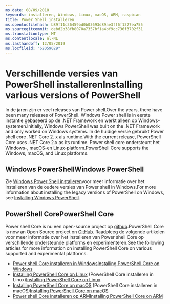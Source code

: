 ```yaml
---
ms.date: 08/09/2018
keywords: installeren, Windows, Linux, macOS, ARM, raspbian
title: Power Shell installeren
ms.openlocfilehash: b89f11c36459bd0b03693d89ae3ff6f1327ea755
ms.sourcegitcommit: debd2b38fb8070a7357bf1a4bf9cc736f3702f31
ms.translationtype: MT
ms.contentlocale: nl-NL
ms.lasthandoff: 12/05/2019
ms.locfileid: "62059029"
---
```

# <a name="installing-various-versions-of-powershell"></a><span data-ttu-id="b43c0-103">Verschillende versies van PowerShell installeren</span><span class="sxs-lookup"><span data-stu-id="b43c0-103">Installing various versions of PowerShell</span></span>

<span data-ttu-id="b43c0-104">In de jaren zijn er veel releases van Power shell.</span><span class="sxs-lookup"><span data-stu-id="b43c0-104">Over the years, there have been many releases of PowerShell.</span></span> <span data-ttu-id="b43c0-105">Windows Power shell is in eerste instantie gebaseerd op de .NET Framework en werkt alleen op Windows-systemen.</span><span class="sxs-lookup"><span data-stu-id="b43c0-105">Initially, Windows PowerShell was built on the .NET Framework and only worked on Windows systems.</span></span> <span data-ttu-id="b43c0-106">In de huidige versie gebruikt Power shell core .NET Core 2. x als runtime.</span><span class="sxs-lookup"><span data-stu-id="b43c0-106">With the current release, PowerShell Core uses .NET Core 2.x as its runtime.</span></span> <span data-ttu-id="b43c0-107">Power shell core ondersteunt het Windows-, macOS-en Linux-platform.</span><span class="sxs-lookup"><span data-stu-id="b43c0-107">PowerShell Core supports the Windows, macOS, and Linux platforms.</span></span>

## <a name="windows-powershell"></a><span data-ttu-id="b43c0-108">Windows PowerShell</span><span class="sxs-lookup"><span data-stu-id="b43c0-108">Windows PowerShell</span></span>

<span data-ttu-id="b43c0-109">Zie [Windows Power Shell installeren](installing-windows-powershell.md)voor meer informatie over het installeren van de oudere versies van Power shell in Windows.</span><span class="sxs-lookup"><span data-stu-id="b43c0-109">For more information about installing the legacy versions of PowerShell on Windows, see [Installing Windows PowerShell](installing-windows-powershell.md).</span></span>

## <a name="powershell-core"></a><span data-ttu-id="b43c0-110">PowerShell Core</span><span class="sxs-lookup"><span data-stu-id="b43c0-110">PowerShell Core</span></span>

<span data-ttu-id="b43c0-111">Power shell Core is nu een open-source project op [github](https://github.com/powershell/powershell).</span><span class="sxs-lookup"><span data-stu-id="b43c0-111">PowerShell Core is now an Open Source project on [GitHub](https://github.com/powershell/powershell).</span></span>
<span data-ttu-id="b43c0-112">Raadpleeg de volgende artikelen voor meer informatie over het installeren van Power shell Core op verschillende ondersteunde platforms en experimenteren.</span><span class="sxs-lookup"><span data-stu-id="b43c0-112">See the following articles for more information on installing PowerShell Core on various supported and experimental platforms.</span></span>

- [<span data-ttu-id="b43c0-113">Power shell Core installeren in Windows</span><span class="sxs-lookup"><span data-stu-id="b43c0-113">Installing PowerShell Core on Windows</span></span>](Installing-PowerShell-Core-on-Windows.md)
- <span data-ttu-id="b43c0-114">[Installing PowerShell Core on Linux](Installing-PowerShell-Core-on-Linux.md) (PowerShell Core installeren in Linux)</span><span class="sxs-lookup"><span data-stu-id="b43c0-114">[Installing PowerShell Core on Linux](Installing-PowerShell-Core-on-Linux.md)</span></span>
- <span data-ttu-id="b43c0-115">[Installing PowerShell Core on macOS](Installing-PowerShell-Core-on-macOS.md) (PowerShell Core installeren in macOS)</span><span class="sxs-lookup"><span data-stu-id="b43c0-115">[Installing PowerShell Core on macOS](Installing-PowerShell-Core-on-macOS.md)</span></span>
- [<span data-ttu-id="b43c0-116">Power shell Core installeren op ARM</span><span class="sxs-lookup"><span data-stu-id="b43c0-116">Installing PowerShell Core on ARM</span></span>](PowerShell-Core-on-ARM.md)
